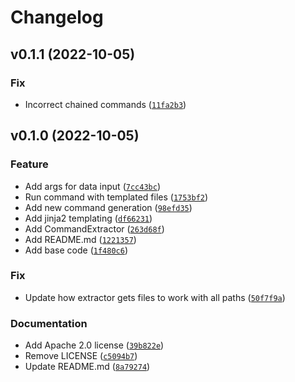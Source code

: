 # Changelog

<!--next-version-placeholder-->

## v0.1.1 (2022-10-05)
### Fix
* Incorrect chained commands ([`11fa2b3`](https://github.com/matt2930/tmpl8/commit/11fa2b33a99d45f37c7933bcb616bd67f5749e96))

## v0.1.0 (2022-10-05)
### Feature
* Add args for data input ([`7cc43bc`](https://github.com/matt2930/tmpl8/commit/7cc43bc91eb62aa030ad942583f109d2137f70d9))
* Run command with templated files ([`1753bf2`](https://github.com/matt2930/tmpl8/commit/1753bf2bc2889da4f735aeb2dfba83a8b29d5604))
* Add new command generation ([`98efd35`](https://github.com/matt2930/tmpl8/commit/98efd353846d94ccff3746d5e841a851896e5c03))
* Add jinja2 templating ([`df66231`](https://github.com/matt2930/tmpl8/commit/df66231d0fb9734ee5c2cf9165ee2df7eb4a6f4a))
* Add CommandExtractor ([`263d68f`](https://github.com/matt2930/tmpl8/commit/263d68f9c3d230e1a412b59967ba401232d8fdc6))
* Add README.md ([`1221357`](https://github.com/matt2930/tmpl8/commit/1221357664bfd5342cf20b6c68cda3eda9b74e7e))
* Add base code ([`1f480c6`](https://github.com/matt2930/tmpl8/commit/1f480c67e080cfeabeeb84f1f683332c97dad3e0))

### Fix
* Update how extractor gets files to work with all paths ([`50f7f9a`](https://github.com/matt2930/tmpl8/commit/50f7f9a0fce6ec2eb33b0461db9403a3ac8b3582))

### Documentation
* Add Apache 2.0 license ([`39b822e`](https://github.com/matt2930/tmpl8/commit/39b822e5394c0ed9e641821f15560b8b74146c5f))
* Remove LICENSE ([`c5094b7`](https://github.com/matt2930/tmpl8/commit/c5094b7bd985eff8c7bb825cfce5c1e5a31b4aa1))
* Update README.md ([`8a79274`](https://github.com/matt2930/tmpl8/commit/8a792746fb1a029ee575ba75a8ebb30b05a97d10))
